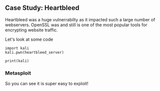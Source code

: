 ## Case Study: Heartbleed
Heartbleed was a huge vulnerrabilty as it impacted such a large number of webservers.
OpenSSL was and still is one of the most popular tools for encrypting website traffic.

Let's look at some code

```
import kali
kali.pwn(heartbleed_server)

print(kali)
```

### Metasploit
So you can see it is super easy to exploit!	
